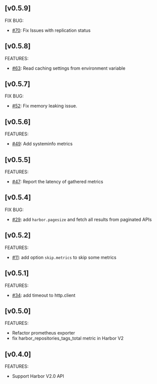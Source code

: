 ## [v0.5.9]

FIX BUG:

- [#70](https://github.com/c4po/harbor_exporter/pull/70): Fix Issues with replication status

## [v0.5.8]

FEATURES:

- [#63](https://github.com/c4po/harbor_exporter/pull/63): Read caching settings from environment variable

## [v0.5.7]
FIX BUG:

- [#52](https://github.com/c4po/harbor_exporter/issues/52): Fix memory leaking issue.

## [v0.5.6]

FEATURES:

- [#49](https://github.com/c4po/harbor_exporter/pull/49): Add systeminfo metrics

## [v0.5.5]

FEATURES:

- [#47](https://github.com/c4po/harbor_exporter/pull/47): Report the latency of gathered metrics

## [v0.5.4]

FIX BUG:

- [#29](https://github.com/c4po/harbor_exporter/issues/29): add `harbor.pagesize` and fetch all results from paginated APIs

## [v0.5.2]

FEATURES:

- [#11](https://github.com/c4po/harbor_exporter/issues/11):  add option `skip.metrics` to skip some metrics

## [v0.5.1]

FEATURES:

- [#34](https://github.com/c4po/harbor_exporter/issues/34): add timeout to http.client

## [v0.5.0]

FEATURES:

- Refactor prometheus exporter
- fix harbor_repositories_tags_total metric in Harbor V2

## [v0.4.0]

FEATURES:

- Support Harbor V2.0 API
